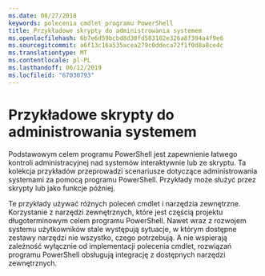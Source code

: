 ```yaml
---
ms.date: 08/27/2018
keywords: polecenia cmdlet programu PowerShell
title: Przykładowe skrypty do administrowania systemem
ms.openlocfilehash: 6b7e6d59bcbd8d30fd583102e326a8f394a4f9e6
ms.sourcegitcommit: a6f13c16a535acea279c0ddeca72f1f0d8a8ce4c
ms.translationtype: MT
ms.contentlocale: pl-PL
ms.lasthandoff: 06/12/2019
ms.locfileid: "67030793"
---
```

# <a name="sample-scripts-for-system-administration"></a>Przykładowe skrypty do administrowania systemem

Podstawowym celem programu PowerShell jest zapewnienie łatwego kontroli administracyjnej nad systemów interaktywnie lub ze skryptu. Ta kolekcja przykładów przeprowadzi scenariusze dotyczące administrowania systemami za pomocą programu PowerShell. Przykłady może służyć przez skrypty lub jako funkcje później.

Te przykłady używać różnych poleceń cmdlet i narzędzia zewnętrzne. Korzystanie z narzędzi zewnętrznych, które jest częścią projektu długoterminowym celem programu PowerShell. Nawet wraz z rozwojem systemu użytkowników stale występują sytuacje, w którym dostępne zestawy narzędzi nie wszystko, czego potrzebują. A nie wspierają zależność wyłącznie od implementacji polecenia cmdlet, rozwiązań programu PowerShell obsługują integrację z dostępnych narzędzi zewnętrznych.
